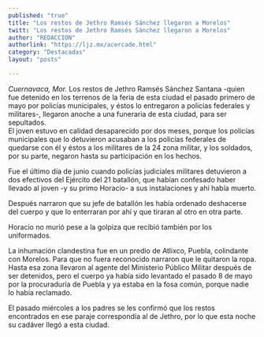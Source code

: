 ```yaml
---
published: "true"
title: "Los restos de Jethro Ramsés Sánchez llegaron a Morelos"
twitt: "Los restos de Jethro Ramsés Sánchez llegaron a Morelos"
author: "REDACCION"
authorlink: "https://ljz.mx/acercade.html"
category: "Destacadas"
layout: "posts"

---
```




*Cuernavaca, Mor.* Los restos de Jethro Ramsés Sánchez Santana -quien fue detenido en los terrenos de la feria de esta ciudad el pasado primero de mayo por policías municipales, y éstos lo entregaron a policías federales y militares-, llegaron anoche a una funeraria de esta ciudad, para ser sepultados.  
  El joven estuvo en calidad desaparecido por dos meses, porque los policías municipales que lo detuvieron acusaban a los policías federales de quedarse con él y éstos a los militares de la 24 zona militar, y los soldados, por su parte, negaron hasta su participación en los hechos.



  Fue el último día de junio cuando policías judiciales militares detuvieron a dos efectivos del Ejército del 21 batallón, que habían confesado haber llevado al joven -y su primo Horacio- a sus instalaciones y ahí había muerto.



  Después narraron que su jefe de batallón les había ordenado deshacerse del cuerpo y que lo enterraran por ahí y que tiraran al otro en otra parte.



  Horacio no murió pese a la golpiza que recibió también por los uniformados.



  La inhumación clandestina fue en un predio de Atlixco, Puebla, colindante con Morelos. Para que no fuera reconocido narraron que le quitaron la ropa. Hasta esa zona llevaron al agente del Ministerio Público Militar después de ser detenidos, pero el cuerpo ya había sido levantado el pasado 8 de mayo por la procuraduría de Puebla y ya estaba en la fosa común, porque nadie lo había reclamado.



  El pasado miércoles a los padres se les confirmó que los restos encontrados en ese paraje correspondía al de Jethro, por lo que esta noche su cadáver llegó a esta ciudad.

